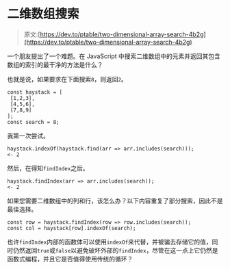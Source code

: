 # 二维数组搜索

> 原文:[https://dev.to/ptable/two-dimensional-array-search-4b2g](https://dev.to/ptable/two-dimensional-array-search-4b2g)

一个朋友提出了一个难题。在 JavaScript 中搜索二维数组中的元素并返回其包含数组的索引的最干净的方法是什么？

也就是说，如果要求在下面搜索`8`，则返回`2`。

```
const haystack = [
 [1,2,3],
 [4,5,6],
 [7,8,9]
];
const search = 8; 
```

我第一次尝试。

```
haystack.indexOf(haystack.find(arr => arr.includes(search)));
<- 2 
```

然后，在得知`findIndex`之后。

```
haystack.findIndex(arr => arr.includes(search));
<- 2 
```

如果您需要二维数组中的列和行，该怎么办？以下内容重复了部分搜索，因此不是最佳选择。

```
const row = haystack.findIndex(row => row.includes(search));
const col = haystack[row].indexOf(search); 
```

也许`findIndex`内部的函数体可以使用`indexOf`来代替，并被骗去存储它的值，同时仍然返回`true`或`false`以避免破坏外部的`findIndex`，尽管在这一点上它仍然是函数式编程，并且它是否值得使用传统的循环？